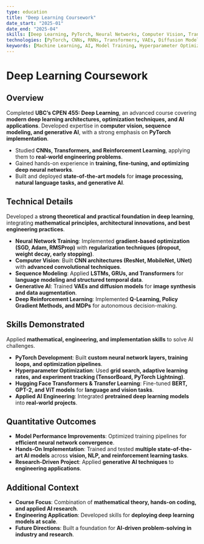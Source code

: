 ```yaml
---
type: education
title: "Deep Learning Coursework"
date_start: "2025-01"
date_end: "2025-04"
skills: [Deep Learning, PyTorch, Neural Networks, Computer Vision, Transformers, Generative AI, Reinforcement Learning]
technologies: [PyTorch, CNNs, RNNs, Transformers, VAEs, Diffusion Models, Deep Reinforcement Learning]
keywords: [Machine Learning, AI, Model Training, Hyperparameter Optimization, Sequence Modeling]
---
```


# Deep Learning Coursework

## Overview
Completed **UBC’s CPEN 455: Deep Learning**, an advanced course covering **modern deep learning architectures, optimization techniques, and AI applications**. Developed expertise in **computer vision, sequence modeling, and generative AI**, with a strong emphasis on **PyTorch implementation**.

- Studied **CNNs, Transformers, and Reinforcement Learning**, applying them to **real-world engineering problems**.  
- Gained hands-on experience in **training, fine-tuning, and optimizing deep neural networks**.  
- Built and deployed **state-of-the-art models** for **image processing, natural language tasks, and generative AI**.  

## Technical Details
Developed a **strong theoretical and practical foundation in deep learning**, integrating **mathematical principles, architectural innovations, and best engineering practices**.

- **Neural Network Training**: Implemented **gradient-based optimization (SGD, Adam, RMSProp)** with **regularization techniques (dropout, weight decay, early stopping)**.  
- **Computer Vision**: Built **CNN architectures (ResNet, MobileNet, UNet)** with **advanced convolutional techniques**.  
- **Sequence Modeling**: Applied **LSTMs, GRUs, and Transformers** for **language modeling and structured temporal data**.  
- **Generative AI**: Trained **VAEs and diffusion models** for **image synthesis and data augmentation**.  
- **Deep Reinforcement Learning**: Implemented **Q-Learning, Policy Gradient Methods, and MDPs** for autonomous decision-making.  

## Skills Demonstrated
Applied **mathematical, engineering, and implementation skills** to solve AI challenges.

- **PyTorch Development**: Built **custom neural network layers, training loops, and optimization pipelines**.  
- **Hyperparameter Optimization**: Used **grid search, adaptive learning rates, and experiment tracking (TensorBoard, PyTorch Lightning)**.  
- **Hugging Face Transformers & Transfer Learning**: Fine-tuned **BERT, GPT-2, and ViT models** for **language and vision tasks**.  
- **Applied AI Engineering**: Integrated **pretrained deep learning models** into **real-world projects**.  

## Quantitative Outcomes
- **Model Performance Improvements**: Optimized training pipelines for **efficient neural network convergence**.  
- **Hands-On Implementation**: Trained and tested **multiple state-of-the-art AI models** across **vision, NLP, and reinforcement learning tasks**.  
- **Research-Driven Project**: Applied **generative AI techniques** to **engineering applications**.  

## Additional Context
- **Course Focus**: Combination of **mathematical theory, hands-on coding, and applied AI research**.  
- **Engineering Application**: Developed skills for **deploying deep learning models at scale**.  
- **Future Directions**: Built a foundation for **AI-driven problem-solving in industry and research**.  
